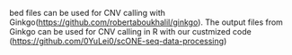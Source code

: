 bed files can be used for CNV calling with Ginkgo(https://github.com/robertaboukhalil/ginkgo).
The output files from Ginkgo can be used for CNV calling in R with our custmized code (https://github.com/0YuLei0/scONE-seq-data-processing)
